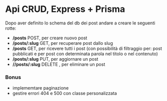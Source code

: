 # Api CRUD, Express + Prisma

Dopo aver definito lo schema del db dei post andare a creare le seguenti rotte:

- **/posts** POST, per creare nuovo post
- **/posts/:slug** GET, per recuperare post dallo slug
- **/posts** GET, per ricevere tutti i post (con possibilità di filtraggio per: post pubblicati e per post con determinata parola nel titolo o nel contenuto)
- **/posts/:slug** PUT, per aggiornare un post
- **//posts/:slug** DELETE , per eliminare un post

### Bonus

- implememtare paginazione
- gestire errori 404 e 500 con classe personalizzata
